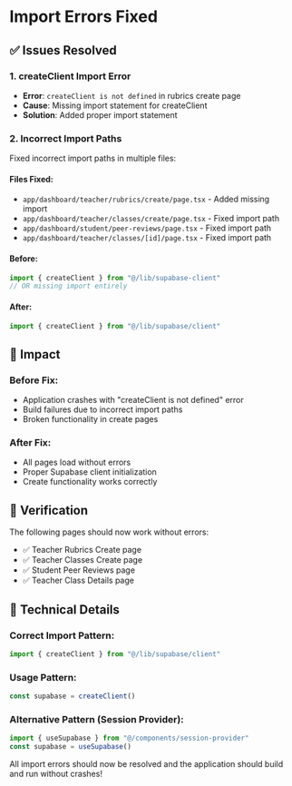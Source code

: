# Import Errors Fixed

## ✅ **Issues Resolved**

### 1. **createClient Import Error**
- **Error**: `createClient is not defined` in rubrics create page
- **Cause**: Missing import statement for createClient
- **Solution**: Added proper import statement

### 2. **Incorrect Import Paths**
Fixed incorrect import paths in multiple files:

#### **Files Fixed:**
- `app/dashboard/teacher/rubrics/create/page.tsx` - Added missing import
- `app/dashboard/teacher/classes/create/page.tsx` - Fixed import path
- `app/dashboard/student/peer-reviews/page.tsx` - Fixed import path  
- `app/dashboard/teacher/classes/[id]/page.tsx` - Fixed import path

#### **Before:**
```typescript
import { createClient } from "@/lib/supabase-client"
// OR missing import entirely
```

#### **After:**
```typescript
import { createClient } from "@/lib/supabase/client"
```

## 🎯 **Impact**

### **Before Fix:**
- Application crashes with "createClient is not defined" error
- Build failures due to incorrect import paths
- Broken functionality in create pages

### **After Fix:**
- All pages load without errors
- Proper Supabase client initialization
- Create functionality works correctly

## 🚀 **Verification**

The following pages should now work without errors:
- ✅ Teacher Rubrics Create page
- ✅ Teacher Classes Create page  
- ✅ Student Peer Reviews page
- ✅ Teacher Class Details page

## 📝 **Technical Details**

### **Correct Import Pattern:**
```typescript
import { createClient } from "@/lib/supabase/client"
```

### **Usage Pattern:**
```typescript
const supabase = createClient()
```

### **Alternative Pattern (Session Provider):**
```typescript
import { useSupabase } from "@/components/session-provider"
const supabase = useSupabase()
```

All import errors should now be resolved and the application should build and run without crashes!